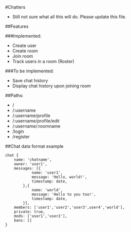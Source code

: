 #Chatters

* Still not sure what all this will do. Please update this file.

##Features

###Implemented:
 - Create user
 - Create room
 - Join room
 - Track users in a room (Roster)

###To be implemented:
 - Save chat history
 - Display chat history upon joining room

##Paths: 
 - /
 - /:username
 - /:username/profile
 - /:username/profile/edit
 - /:username/:roomname
 - /login
 - /register

##Chat data format example

```
chat {
	name: 'chatname',
	owner: 'user1',
	messages: [{
			name: 'user1',
			message: 'Hello, world!',
			timestamp: date,
		},{
			name: 'world',
			message: 'Hello to you too!',
			timestamp: date,
		}],
	members: ['user1','user2','user3',user4','world'],
	private: true,
	mods: ['user1','user2'],
	bans: []
}
```